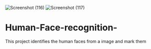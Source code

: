 ![Screenshot (116)](https://user-images.githubusercontent.com/89243204/152649328-0a9cbe0c-4a87-46d8-9f62-71fc7c5dc651.png)
![Screenshot (117)](https://user-images.githubusercontent.com/89243204/152649330-f8219991-ee64-48ee-8fc2-4857515f8918.png)
# Human-Face-recognition-
This project identifies the human faces from a image and mark them
